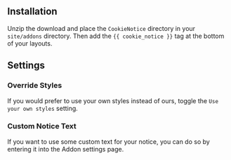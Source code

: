 ## Installation

Unzip the download and place the `CookieNotice` directory in your `site/addons` directory.
Then add the `{{ cookie_notice }}` tag at the bottom of your layouts.

## Settings

### Override Styles
If you would prefer to use your own styles instead of ours, toggle the `Use your own styles` setting.

### Custom Notice Text
If you want to use some custom text for your notice, you can do so by entering it into the Addon settings page.